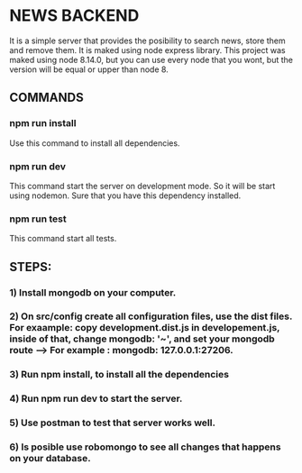# NEWS BACKEND

It is a simple server that provides the posibility to search news, store them and remove them. It is maked using node express library. This project was maked using node 8.14.0, but you can use every node that you wont, but the version will be equal or upper than node 8.

## COMMANDS
### npm run install 
Use this command to install all dependencies.

### npm run dev

This command start the server on development mode. So it will be start using nodemon. Sure that you have this dependency installed.


### npm run test
This command start all tests.

## STEPS:
### 1) Install mongodb on your computer.
### 2) On src/config create all configuration files, use the dist files. For exaample: copy development.dist.js in developement.js, inside of that, change mongodb: '~', and set your mongodb route --> For example : mongodb:  127.0.0.1:27206.
### 3) Run npm install, to install all the dependencies
### 4) Run npm run dev to start the server.
### 5) Use postman to test that server works well.
### 6) Is posible use robomongo to see all changes that happens on your database.